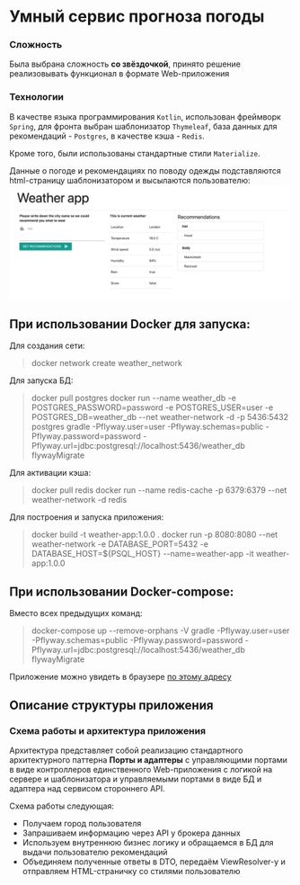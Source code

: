 # Умный сервис прогноза погоды
### Сложность
Была выбрана сложность **со звёздочкой**, принято решение реализовывать функционал в формате Web-приложения 

### Технологии
В качестве языка программирования `Kotlin`, 
использован фреймворк `Spring`, 
для фронта выбран шаблонизатор `Thymeleaf`,
база данных для рекомендаций - `Postgres`,
в качестве кэша - `Redis`.

Кроме того, были использованы стандартные стили `Materialize`.

Данные о погоде и рекомендациях по поводу одежды подставляются html-страницу шаблонизатором и высылаются пользователю:
![Screenshot](/src/main/resources/images/Screenshot_for_md.jpg)

## При использовании Docker для запуска: 
Для создания сети:
> docker network create weather_network

Для запуска БД:
> docker pull postgres
> docker run --name weather_db -e POSTGRES_PASSWORD=password -e POSTGRES_USER=user -e POSTGRES_DB=weather_db --net weather-network -d -p 5436:5432 postgres
> gradle -Pflyway.user=user -Pflyway.schemas=public -Pflyway.password=password -Pflyway.url=jdbc:postgresql://localhost:5436/weather_db flywayMigrate

Для активации кэша:
> docker pull redis
> docker run --name redis-cache -p 6379:6379 --net weather-network -d redis

Для построения и запуска приложения:
>  docker build -t weather-app:1.0.0 .
>  docker run -p 8080:8080 --net weather-network -e DATABASE_PORT=5432 -e DATABASE_HOST=${PSQL_HOST} --name=weather-app -it weather-app:1.0.0


## При использовании Docker-compose:
Вместо всех предыдущих команд:
>  docker-compose up --remove-orphans -V
>  gradle -Pflyway.user=user -Pflyway.schemas=public -Pflyway.password=password -Pflyway.url=jdbc:postgresql://localhost:5436/weather_db flywayMigrate

Приложение можно увидеть в браузере [по этому адресу](http://localhost:8080/)

## Описание структуры приложения        
### Схема работы и архитектура приложения
Архитектура представляет собой реализацию стандартного архитектурного паттерна
**Порты и адаптеры** с управляющими портами в виде контроллеров единственного Web-приложения
с логикой на сервере и шаблонизатора и управляемыми портами в виде БД и адаптера над
сервисом стороннего API.

Схема работы следующая:
- Получаем город пользователя
- Запрашиваем информацию через API у брокера данных
- Используем внутреннюю бизнес логику и обращаемся в БД для выдачи пользователю рекомендаций
- Объединяем полученные ответы в DTO, передаём ViewResolver-у и отправляем HTML-страничку со стилями 
пользователю

